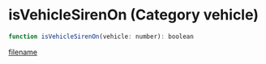 # isVehicleSirenOn (Category vehicle)

```js
function isVehicleSirenOn(vehicle: number): boolean
```

[filename](isVehicleSirenOn_m.md ':include')